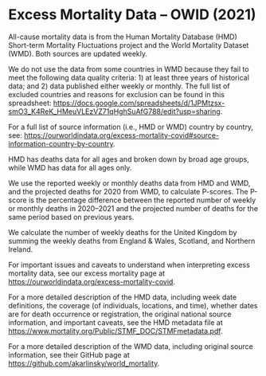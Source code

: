 # Excess Mortality Data – OWID (2021)

All-cause mortality data is from the Human Mortality Database (HMD) Short-term Mortality Fluctuations project and the World Mortality Dataset (WMD). Both sources are updated weekly.

We do not use the data from some countries in WMD because they fail to meet the following data quality criteria: 1) at least three years of historical data; and 2) data published either weekly or monthly. The full list of excluded countries and reasons for exclusion can be found in this spreadsheet: https://docs.google.com/spreadsheets/d/1JPMtzsx-smO3_K4ReK_HMeuVLEzVZ71qHghSuAfG788/edit?usp=sharing.

For a full list of source information (i.e., HMD or WMD) country by country, see: https://ourworldindata.org/excess-mortality-covid#source-information-country-by-country.

HMD has deaths data for all ages and broken down by broad age groups, while WMD has data for all ages only.

We use the reported weekly or monthly deaths data from HMD and WMD, and the projected deaths for 2020 from WMD, to calculate P-scores. The P-score is the percentage difference between the reported number of weekly or monthly deaths in 2020–2021 and the projected number of deaths for the same period based on previous years.

We calculate the number of weekly deaths for the United Kingdom by summing the weekly deaths from England & Wales, Scotland, and Northern Ireland.

For important issues and caveats to understand when interpreting excess mortality data, see our excess mortality page at https://ourworldindata.org/excess-mortality-covid.

For a more detailed description of the HMD data, including week date definitions, the coverage (of individuals, locations, and time), whether dates are for death occurrence or registration, the original national source information, and important caveats, see the HMD metadata file at https://www.mortality.org/Public/STMF_DOC/STMFmetadata.pdf.

For a more detailed description of the WMD data, including original source information, see their GitHub page at https://github.com/akarlinsky/world_mortality.
